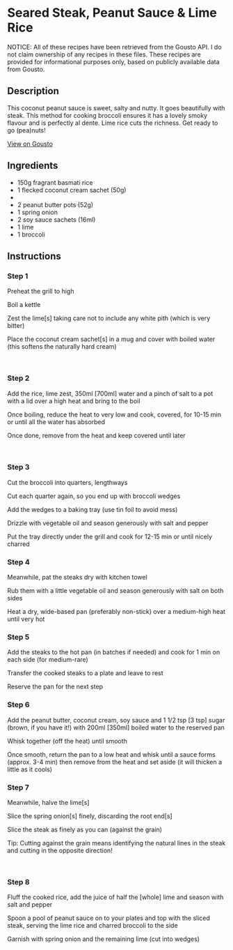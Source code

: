 # Seared Steak, Peanut Sauce & Lime Rice

NOTICE: All of these recipes have been retrieved from the Gousto API. I do not claim ownership of any recipes in these files. These recipes are provided for informational purposes only, based on publicly available data from Gousto.

## Description

This coconut peanut sauce is sweet, salty and nutty. It goes beautifully with steak. This method for cooking broccoli ensures it has a lovely smoky flavour and is perfectly al dente. Lime rice cuts the richness. Get ready to go (pea)nuts!


[View on Gousto](https://www.gousto.co.uk/recipes/cookbook/seared-steak-peanut-sauce-lime-rice)

## Ingredients

- 150g fragrant basmati rice 
- 1 flecked coconut cream sachet (50g)
- 
- 2 peanut butter pots (52g)
- 1 spring onion
- 2 soy sauce sachets (16ml)
- 1 lime 
- 1 broccoli

## Instructions


### Step 1

Preheat the grill to high


Boil a kettle


Zest the lime<span class="text-danger">[s]</span>&nbsp;taking care not to include any white pith (which is very bitter)


Place the coconut cream sachet<span class="text-danger">[s]</span> in a mug and cover with boiled water (this softens the naturally hard cream)


&nbsp;


### Step 2

Add the rice, lime zest, 350ml <span class="text-danger">[700ml]</span> water and a pinch of salt to a pot with a lid over a high heat and bring to the boil


Once boiling, reduce the heat to very low and cook, covered, for 10-15 min or until all the water has absorbed


Once done, remove from the heat and keep covered until later


<span style="font-family: Lato; font-size: 15px; white-space: pre-wrap;">&nbsp;</span>


### Step 3

Cut the broccoli into quarters, lengthways


Cut each quarter again, so you end up with broccoli wedges&nbsp;


Add the wedges to a baking tray (use tin foil to avoid mess)


Drizzle with vegetable oil and season generously with salt and pepper&nbsp;


Put the tray directly under the grill and cook for 12-15 min or until nicely charred


### Step 4

Meanwhile, pat the steaks dry with kitchen towel


Rub them with a little vegetable oil and season generously with salt on both sides


Heat a dry, wide-based pan (preferably non-stick) over a medium-high heat until very hot


### Step 5

Add the steaks to the hot pan (in batches if needed) and cook for 1 min on each side (for medium-rare)


Transfer the cooked steaks to a plate and leave to rest


Reserve the pan for the next step&nbsp;


### Step 6

Add the peanut butter, coconut cream, soy sauce and 1 1/2 tsp <span class="text-danger">[3 tsp]</span> sugar (brown, if you have it!) with 200ml <span class="text-danger">[350ml]</span> boiled water to the reserved pan


Whisk together (off the heat) until smooth


Once smooth, return the pan to a low heat and whisk until a sauce forms (approx. 3-4 min) then remove from the heat and set aside (it will thicken a little as it cools)


### Step 7

Meanwhile, halve the lime<span class="text-danger">[s]&nbsp;</span>


Slice the spring onion<span class="text-danger">[s]</span> finely, discarding the root end<span class="text-danger">[s]</span>


Slice the steak as finely as you can (against the grain)


Tip: Cutting against the grain means identifying the natural lines in the steak and cutting in the opposite direction!


&nbsp;

### Step 8

Fluff the cooked rice, add the juice of half the <span class="text-danger">[whole]</span> lime and season with salt and pepper


Spoon a pool of peanut sauce on to your plates and top with the sliced steak, serving the lime rice and charred broccoli to the side&nbsp;


Garnish with spring onion and the remaining lime (cut into wedges)

